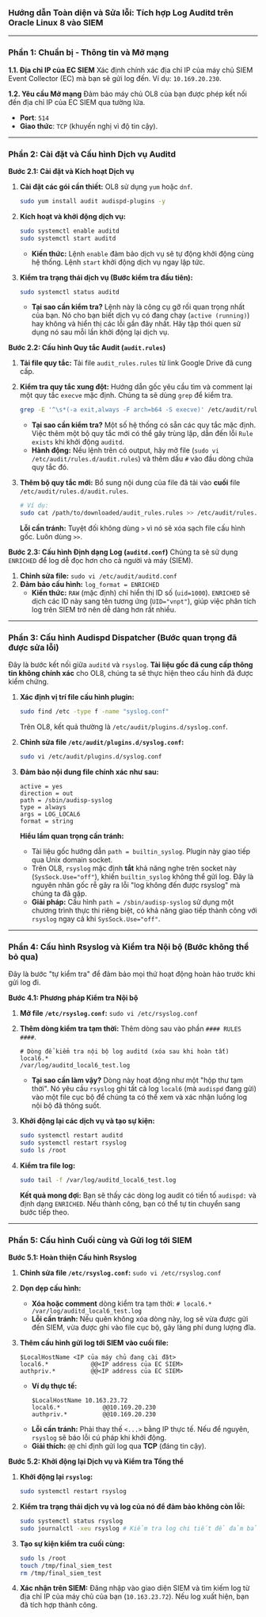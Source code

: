 ### **Hướng dẫn Toàn diện và Sửa lỗi: Tích hợp Log Auditd trên Oracle Linux 8 vào SIEM**

---

### **Phần 1: Chuẩn bị - Thông tin và Mở mạng**

**1.1. Địa chỉ IP của EC SIEM**
Xác định chính xác địa chỉ IP của máy chủ SIEM Event Collector (EC) mà bạn sẽ gửi log đến. Ví dụ: `10.169.20.230`.

**1.2. Yêu cầu Mở mạng**
Đảm bảo máy chủ OL8 của bạn được phép kết nối đến địa chỉ IP của EC SIEM qua tường lửa.
*   **Port**: `514`
*   **Giao thức**: `TCP` (khuyến nghị vì độ tin cậy).

---

### **Phần 2: Cài đặt và Cấu hình Dịch vụ Auditd**

**Bước 2.1: Cài đặt và Kích hoạt Dịch vụ**

1.  **Cài đặt các gói cần thiết:** OL8 sử dụng `yum` hoặc `dnf`.
    ```bash
    sudo yum install audit audispd-plugins -y
    ```
2.  **Kích hoạt và khởi động dịch vụ:**
    ```bash
    sudo systemctl enable auditd
    sudo systemctl start auditd
    ```
    *   **Kiến thức:** Lệnh `enable` đảm bảo dịch vụ sẽ tự động khởi động cùng hệ thống. Lệnh `start` khởi động dịch vụ ngay lập tức.

3.  **Kiểm tra trạng thái dịch vụ (Bước kiểm tra đầu tiên):**
    ```bash
    sudo systemctl status auditd
    ```
    *   **Tại sao cần kiểm tra?** Lệnh này là công cụ gỡ rối quan trọng nhất của bạn. Nó cho bạn biết dịch vụ có đang chạy (`active (running)`) hay không và hiển thị các lỗi gần đây nhất. Hãy tập thói quen sử dụng nó sau mỗi lần khởi động lại dịch vụ.

**Bước 2.2: Cấu hình Quy tắc Audit (`audit.rules`)**

1.  **Tải file quy tắc:** Tải file `audit_rules.rules` từ link Google Drive đã cung cấp.

2.  **Kiểm tra quy tắc xung đột:** Hướng dẫn gốc yêu cầu tìm và comment lại một quy tắc `execve` mặc định. Chúng ta sẽ dùng `grep` để kiểm tra.
    ```bash
    grep -E '^\s*(-a exit,always -F arch=b64 -S execve)' /etc/audit/rules.d/audit.rules
    ```
    *   **Tại sao cần kiểm tra?** Một số hệ thống có sẵn các quy tắc mặc định. Việc thêm một bộ quy tắc mới có thể gây trùng lặp, dẫn đến lỗi `Rule exists` khi khởi động `auditd`.
    *   **Hành động:** Nếu lệnh trên có output, hãy mở file (`sudo vi /etc/audit/rules.d/audit.rules`) và thêm dấu `#` vào đầu dòng chứa quy tắc đó.

3.  **Thêm bộ quy tắc mới:** Bổ sung nội dung của file đã tải vào **cuối** file `/etc/audit/rules.d/audit.rules`.
    ```bash
    # Ví dụ:
    sudo cat /path/to/downloaded/audit_rules.rules >> /etc/audit/rules.d/audit.rules
    ```
    **Lỗi cần tránh:** Tuyệt đối không dùng `>` vì nó sẽ xóa sạch file cấu hình gốc. Luôn dùng `>>`.

**Bước 2.3: Cấu hình Định dạng Log (`auditd.conf`)**
Chúng ta sẽ sử dụng `ENRICHED` để log dễ đọc hơn cho cả người và máy (SIEM).

1.  **Chỉnh sửa file:** `sudo vi /etc/audit/auditd.conf`
2.  **Đảm bảo cấu hình:** `log_format = ENRICHED`
    *   **Kiến thức:** `RAW` (mặc định) chỉ hiển thị ID số (`uid=1000`). `ENRICHED` sẽ dịch các ID này sang tên tương ứng (`UID="vnpt"`), giúp việc phân tích log trên SIEM trở nên dễ dàng hơn rất nhiều.

---

### **Phần 3: Cấu hình Audispd Dispatcher (Bước quan trọng đã được sửa lỗi)**

Đây là bước kết nối giữa `auditd` và `rsyslog`. **Tài liệu gốc đã cung cấp thông tin không chính xác** cho OL8, chúng ta sẽ thực hiện theo cấu hình đã được kiểm chứng.

1.  **Xác định vị trí file cấu hình plugin:**
    ```bash
    sudo find /etc -type f -name "syslog.conf"
    ```
    Trên OL8, kết quả thường là `/etc/audit/plugins.d/syslog.conf`.

2.  **Chỉnh sửa file `/etc/audit/plugins.d/syslog.conf`:**
    ```bash
    sudo vi /etc/audit/plugins.d/syslog.conf
    ```
3.  **Đảm bảo nội dung file chính xác như sau:**
    ```
    active = yes
    direction = out
    path = /sbin/audisp-syslog
    type = always
    args = LOG_LOCAL6
    format = string
    ```
    **Hiểu lầm quan trọng cần tránh:**
    *   Tài liệu gốc hướng dẫn `path = builtin_syslog`. Plugin này giao tiếp qua Unix domain socket.
    *   Trên OL8, `rsyslog` mặc định **tắt** khả năng nghe trên socket này (`SysSock.Use="off"`), khiến `builtin_syslog` không thể gửi log. Đây là nguyên nhân gốc rễ gây ra lỗi "log không đến được rsyslog" mà chúng ta đã gặp.
    *   **Giải pháp:** Cấu hình `path = /sbin/audisp-syslog` sử dụng một chương trình thực thi riêng biệt, có khả năng giao tiếp thành công với `rsyslog` ngay cả khi `SysSock.Use="off"`.

---

### **Phần 4: Cấu hình Rsyslog và Kiểm tra Nội bộ (Bước không thể bỏ qua)**

Đây là bước "tự kiểm tra" để đảm bảo mọi thứ hoạt động hoàn hảo trước khi gửi log đi.

**Bước 4.1: Phương pháp Kiểm tra Nội bộ**

1.  **Mở file `/etc/rsyslog.conf`:** `sudo vi /etc/rsyslog.conf`

2.  **Thêm dòng kiểm tra tạm thời:** Thêm dòng sau vào phần `#### RULES ####`.
    ```
    # Dòng để kiểm tra nội bộ log auditd (xóa sau khi hoàn tất)
    local6.*                                            /var/log/auditd_local6_test.log
    ```
    *   **Tại sao cần làm vậy?** Dòng này hoạt động như một "hộp thư tạm thời". Nó yêu cầu `rsyslog` ghi tất cả log `local6` (mà `audispd` đang gửi) vào một file cục bộ để chúng ta có thể xem và xác nhận luồng log nội bộ đã thông suốt.

3.  **Khởi động lại các dịch vụ và tạo sự kiện:**
    ```bash
    sudo systemctl restart auditd
    sudo systemctl restart rsyslog
    sudo ls /root
    ```

4.  **Kiểm tra file log:**
    ```bash
    sudo tail -f /var/log/auditd_local6_test.log
    ```
    **Kết quả mong đợi:** Bạn sẽ thấy các dòng log audit có tiền tố `audispd:` và định dạng `ENRICHED`. Nếu thành công, bạn có thể tự tin chuyển sang bước tiếp theo.

---

### **Phần 5: Cấu hình Cuối cùng và Gửi log tới SIEM**

**Bước 5.1: Hoàn thiện Cấu hình Rsyslog**

1.  **Chỉnh sửa file `/etc/rsyslog.conf`:** `sudo vi /etc/rsyslog.conf`

2.  **Dọn dẹp cấu hình:**
    *   **Xóa hoặc comment** dòng kiểm tra tạm thời: `# local6.* /var/log/auditd_local6_test.log`
    *   **Lỗi cần tránh:** Nếu quên không xóa dòng này, log sẽ vừa được gửi đến SIEM, vừa được ghi vào file cục bộ, gây lãng phí dung lượng đĩa.

3.  **Thêm cấu hình gửi log tới SIEM vào cuối file:**
    ```
    $LocalHostName <IP của máy chủ đang cài đặt>
    local6.*            @@<IP address của EC SIEM>
    authpriv.*          @@<IP address của EC SIEM>
    ```
    *   **Ví dụ thực tế:**
        ```
        $LocalHostName 10.163.23.72
        local6.*            @@10.169.20.230
        authpriv.*          @@10.169.20.230
        ```
    *   **Lỗi cần tránh:** Phải thay thế `<...>` bằng IP thực tế. Nếu để nguyên, `rsyslog` sẽ báo lỗi cú pháp khi khởi động.
    *   **Giải thích:** `@@` chỉ định gửi log qua **TCP** (đáng tin cậy).

**Bước 5.2: Khởi động lại Dịch vụ và Kiểm tra Tổng thể**

1.  **Khởi động lại `rsyslog`:**
    ```bash
    sudo systemctl restart rsyslog
    ```
2.  **Kiểm tra trạng thái dịch vụ và log của nó để đảm bảo không còn lỗi:**
    ```bash
    sudo systemctl status rsyslog
    sudo journalctl -xeu rsyslog # Kiểm tra log chi tiết để đảm bảo không còn lỗi
    ```

3.  **Tạo sự kiện kiểm tra cuối cùng:**
    ```bash
    sudo ls /root
    touch /tmp/final_siem_test
    rm /tmp/final_siem_test
    ```

4.  **Xác nhận trên SIEM:** Đăng nhập vào giao diện SIEM và tìm kiếm log từ địa chỉ IP của máy chủ của bạn (`10.163.23.72`). Nếu log xuất hiện, bạn đã tích hợp thành công.